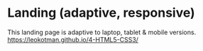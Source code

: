 # Landing (adaptive, responsive)
This landing page is adaptive to laptop, tablet & mobile versions.
https://leokotman.github.io/4-HTML5-CSS3/
